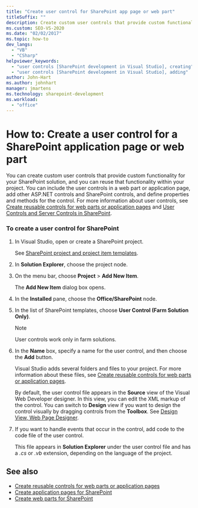 ```yaml
---
title: "Create user control for SharePoint app page or web part"
titleSuffix: ""
description: Create custom user controls that provide custom functionality for your SharePoint solution, and reuse that functionality within a web part or application page.
ms.custom: SEO-VS-2020
ms.date: "02/02/2017"
ms.topic: how-to
dev_langs:
  - "VB"
  - "CSharp"
helpviewer_keywords:
  - "user controls [SharePoint development in Visual Studio], creating"
  - "user controls [SharePoint development in Visual Studio], adding"
author: John-Hart
ms.author: johnhart
manager: jmartens
ms.technology: sharepoint-development
ms.workload:
  - "office"
---
```

# How to: Create a user control for a SharePoint application page or web part
  You can create custom user controls that provide custom functionality for your SharePoint solution, and you can reuse that functionality within your project. You can include the user controls in a web part or application page, add other ASP.NET controls and SharePoint controls, and define properties and methods for the control. For more information about user controls, see [Create reusable controls for web parts or application pages](../sharepoint/creating-reusable-controls-for-web-parts-or-application-pages.md) and [User Controls and Server Controls in SharePoint](https://blogs.msdn.microsoft.com/kaevans/2011/04/28/user-controls-and-server-controls-in-sharepoint/).

### To create a user control for SharePoint

1. In Visual Studio, open or create a SharePoint project.

     See [SharePoint project and project item templates](../sharepoint/sharepoint-project-and-project-item-templates.md).

2. In **Solution Explorer**, choose the project node.

3. On the menu bar, choose **Project** > **Add New Item**.

     The **Add New Item** dialog box opens.

4. In the **Installed** pane, choose the **Office/SharePoint** node.

5. In the list of SharePoint templates, choose **User Control (Farm Solution Only)**.

    > [!NOTE]
    > User controls work only in farm solutions.

6. In the **Name** box, specify a name for the user control, and then choose the **Add** button.

     Visual Studio adds several folders and files to your project. For more information about these files, see [Create reusable controls for web parts or application pages](../sharepoint/creating-reusable-controls-for-web-parts-or-application-pages.md).

     By default, the user control file appears in the **Source** view of the Visual Web Developer designer. In this view, you can edit the XML markup of the control. You can switch to **Design** view if you want to design the control visually by dragging controls from the **Toolbox**. See [Design View, Web Page Designer](/previous-versions/aspnet/ms178149\(v\=vs.100\)).

7. If you want to handle events that occur in the control, add code to the code file of the user control.

     This file appears in **Solution Explorer** under the user control file and has a *.cs* or *.vb* extension, depending on the language of the project.

## See also
- [Create reusable controls for web parts or application pages](../sharepoint/creating-reusable-controls-for-web-parts-or-application-pages.md)
- [Create application pages for SharePoint](../sharepoint/creating-application-pages-for-sharepoint.md)
- [Create web parts for SharePoint](../sharepoint/creating-web-parts-for-sharepoint.md)
